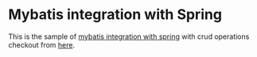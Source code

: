 # Mybatis integration with Spring
This is the sample of <a href="http://www.codingpedia.org/ama/spring-mybatis-integration-example/">mybatis integration with spring</a> with crud operations checkout from <a href="https://github.com/riteshsingh9984/Ibatis/tree/myIbatis">here</a>.
